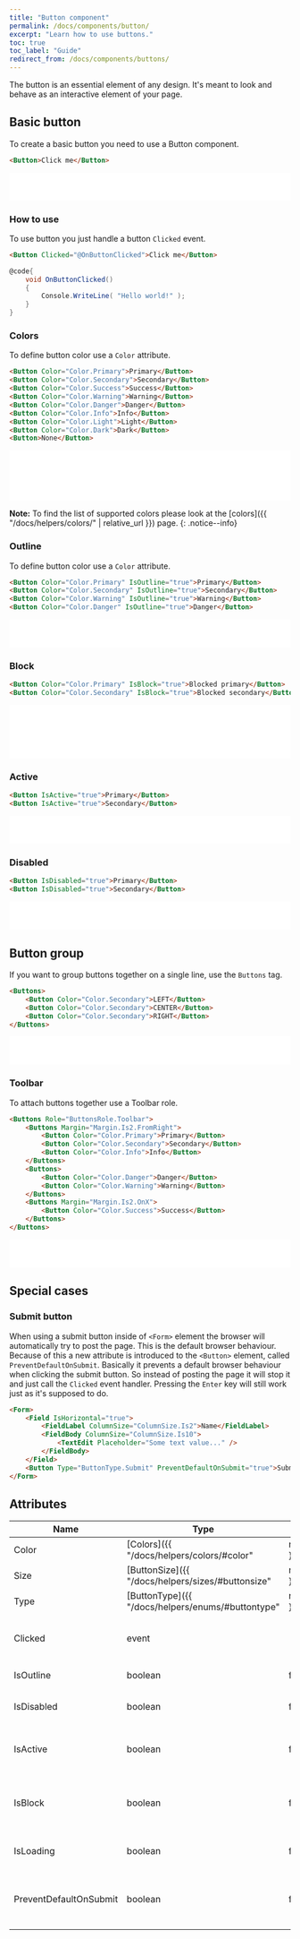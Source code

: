 ```yaml
---
title: "Button component"
permalink: /docs/components/button/
excerpt: "Learn how to use buttons."
toc: true
toc_label: "Guide"
redirect_from: /docs/components/buttons/
---
```


The button is an essential element of any design. It's meant to look and behave as an interactive element of your page.

## Basic button

To create a basic button you need to use a Button component.

```html
<Button>Click me</Button>
```

<iframe src="/examples/buttons/basic/" frameborder="0" scrolling="no" style="width:100%;height:50px;"></iframe>

### How to use

To use button you just handle a button `Clicked` event.

```html
<Button Clicked="@OnButtonClicked">Click me</Button>
```

```cs
@code{
    void OnButtonClicked()
    {
        Console.WriteLine( "Hello world!" );
    }
}
```

### Colors

To define button color use a `Color` attribute.

```html
<Button Color="Color.Primary">Primary</Button>
<Button Color="Color.Secondary">Secondary</Button>
<Button Color="Color.Success">Success</Button>
<Button Color="Color.Warning">Warning</Button>
<Button Color="Color.Danger">Danger</Button>
<Button Color="Color.Info">Info</Button>
<Button Color="Color.Light">Light</Button>
<Button Color="Color.Dark">Dark</Button>
<Button>None</Button>
```

<iframe src="/examples/buttons/colors/" frameborder="0" scrolling="no" style="width:100%;height:90px;"></iframe>

**Note:** To find the list of supported colors please look at the [colors]({{ "/docs/helpers/colors/" | relative_url }}) page.
{: .notice--info}

### Outline

To define button color use a `Color` attribute.

```html
<Button Color="Color.Primary" IsOutline="true">Primary</Button>
<Button Color="Color.Secondary" IsOutline="true">Secondary</Button>
<Button Color="Color.Warning" IsOutline="true">Warning</Button>
<Button Color="Color.Danger" IsOutline="true">Danger</Button>
```

<iframe src="/examples/buttons/outlined/" frameborder="0" scrolling="no" style="width:100%;height:50px;"></iframe>

### Block

```html
<Button Color="Color.Primary" IsBlock="true">Blocked primary</Button>
<Button Color="Color.Secondary" IsBlock="true">Blocked secondary</Button>
```

<iframe src="/examples/buttons/block/" frameborder="0" scrolling="no" style="width:100%;height:95px;"></iframe>

### Active

```html
<Button IsActive="true">Primary</Button>
<Button IsActive="true">Secondary</Button>
```

<iframe src="/examples/buttons/active/" frameborder="0" scrolling="no" style="width:100%;height:50px;"></iframe>

### Disabled

```html
<Button IsDisabled="true">Primary</Button>
<Button IsDisabled="true">Secondary</Button>
```

<iframe src="/examples/buttons/disabled/" frameborder="0" scrolling="no" style="width:100%;height:50px;"></iframe>

## Button group

If you want to group buttons together on a single line, use the `Buttons` tag.

```html
<Buttons>
    <Button Color="Color.Secondary">LEFT</Button>
    <Button Color="Color.Secondary">CENTER</Button>
    <Button Color="Color.Secondary">RIGHT</Button>
</Buttons>
```

<iframe src="/examples/buttons/buttongroup/" frameborder="0" scrolling="no" style="width:100%;height:50px;"></iframe>

### Toolbar

To attach buttons together use a Toolbar role.

```html
<Buttons Role="ButtonsRole.Toolbar">
    <Buttons Margin="Margin.Is2.FromRight">
        <Button Color="Color.Primary">Primary</Button>
        <Button Color="Color.Secondary">Secondary</Button>
        <Button Color="Color.Info">Info</Button>
    </Buttons>
    <Buttons>
        <Button Color="Color.Danger">Danger</Button>
        <Button Color="Color.Warning">Warning</Button>
    </Buttons>
    <Buttons Margin="Margin.Is2.OnX">
        <Button Color="Color.Success">Success</Button>
    </Buttons>
</Buttons>
```

<iframe src="/examples/buttons/buttontoolbar/" frameborder="0" scrolling="no" style="width:100%;height:50px;"></iframe>

## Special cases

### Submit button

When using a submit button inside of `<Form>` element the browser will automatically try to post the page. This is the default browser behaviour. Because of this a new attribute is introduced to the `<Button>` element, called `PreventDefaultOnSubmit`. Basically it prevents a default browser behaviour when clicking the submit button. So instead of posting the page it will stop it and just call the `Clicked` event handler. Pressing the `Enter` key will still work just as it's supposed to do.

```html
<Form>
    <Field IsHorizontal="true">
        <FieldLabel ColumnSize="ColumnSize.Is2">Name</FieldLabel>
        <FieldBody ColumnSize="ColumnSize.Is10">
            <TextEdit Placeholder="Some text value..." />
        </FieldBody>
    </Field>
    <Button Type="ButtonType.Submit" PreventDefaultOnSubmit="true">Submit</Button>
</Form>
```

## Attributes

| Name       | Type                                                                    | Default  | Description                                          |
|------------|-------------------------------------------------------------------------|----------|------------------------------------------------------|
| Color      | [Colors]({{ "/docs/helpers/colors/#color" | relative_url }})            | `None`   | Component visual or contextual style variants        |
| Size       | [ButtonSize]({{ "/docs/helpers/sizes/#buttonsize" | relative_url }})    | `None`   | Button size variations.                              |
| Type       | [ButtonType]({{ "/docs/helpers/enums/#buttontype" | relative_url }})    | `Button` | Defines the button type.                              |
| Clicked    | event                                                                   |          | Occurs when the button is clicked.                   |
| IsOutline  | boolean                                                                 | false    | Outlined button.                                      |
| IsDisabled | boolean                                                                 | false    | Makes button look inactive.                          |
| IsActive   | boolean                                                                 | false    | Makes the button to appear as pressed.               |
| IsBlock    | boolean                                                                 | false    | Makes the button to span the full width of a parent. |
| IsLoading  | boolean                                                                 | false    | Shows the loading spinner.                           |
| PreventDefaultOnSubmit  | boolean                                                    | false    | Prevents the button from submiting the form.         |